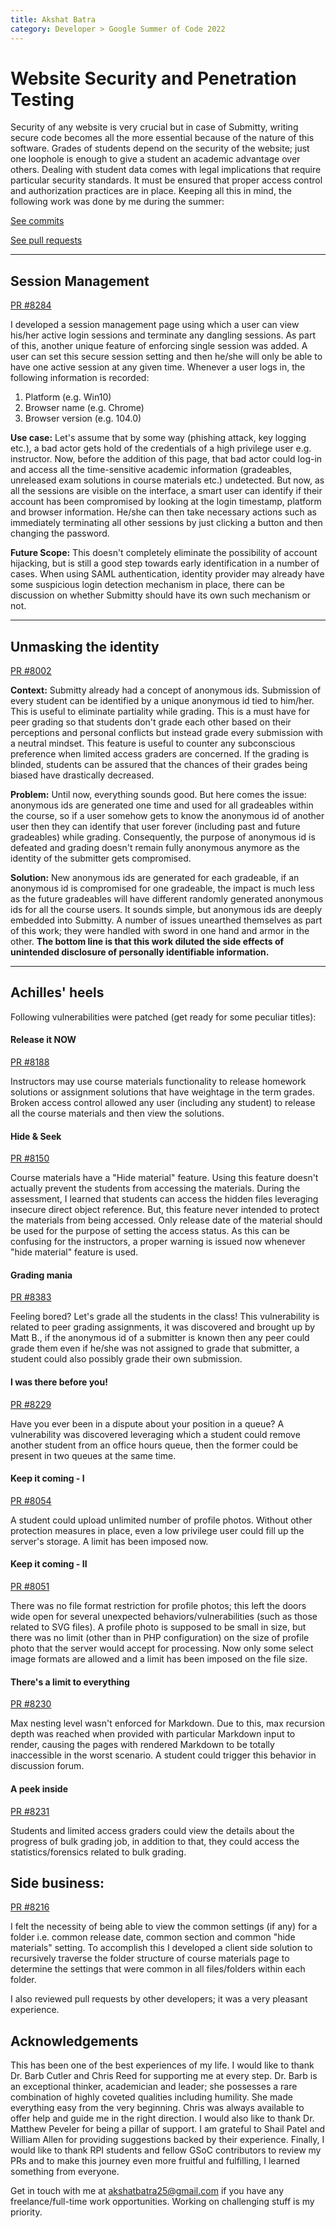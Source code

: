 ```yaml
---
title: Akshat Batra
category: Developer > Google Summer of Code 2022
---
```

# Website Security and Penetration Testing

Security of any website is very crucial but in case of Submitty, writing secure code becomes all the more essential because of the nature of this software. Grades of students depend on the security of the website; just one loophole is enough to give a student an academic advantage over others. Dealing with student data comes with legal implications that require particular security standards. It must be ensured that proper access control and authorization practices are in place. Keeping all this in mind, the following work was done by me during the summer:

[See commits](https://github.com/Submitty/Submitty/commits/main?author=akshatbatra)

[See pull requests](https://github.com/Submitty/Submitty/pulls?q=is%3Apr+author%3Aakshatbatra)

---

## Session Management

[PR #8284](https://github.com/Submitty/Submitty/pull/8284)

I developed a session management page using which a user can view his/her active login sessions and terminate any dangling sessions. As part of this, another unique feature of enforcing single session was added. A user can set this secure session setting and then he/she will only be able to have one active session at any given time.
Whenever a user logs in, the following information is recorded:
1.	Platform (e.g. Win10)
2.	Browser name (e.g. Chrome)
3.	Browser version (e.g. 104.0)

**Use case:** Let's assume that by some way (phishing attack, key logging etc.), a bad actor gets hold of the credentials of a high privilege user e.g. instructor. Now, before the addition of this page, that bad actor could log-in and access all the time-sensitive academic information (gradeables, unreleased exam solutions in course materials etc.) undetected. But now, as all the sessions are visible on the interface, a smart user can identify if their account has been compromised by looking at the login timestamp, platform and browser information. He/she can then take necessary actions such as immediately terminating all other sessions by just clicking a button and then changing the password.

**Future Scope:** This doesn't completely eliminate the possibility of account hijacking, but is still a good step towards early identification in a number of cases. When using SAML authentication, identity provider may already have some suspicious login detection mechanism in place, there can be discussion on whether Submitty should have its own such mechanism or not.

---

## Unmasking the identity

[PR #8002](https://github.com/Submitty/Submitty/pull/8002)

**Context:** Submitty already had a concept of anonymous ids. Submission of every student can be identified by a unique anonymous id tied to him/her. This is useful to eliminate partiality while grading. This is a must have for peer grading so that students don't grade each other based on their perceptions and personal conflicts but instead grade every submission with a neutral mindset. This feature is useful to counter any subconscious preference when limited access graders are concerned. If the grading is blinded, students can be assured that the chances of their grades being biased have drastically decreased.

**Problem:** Until now, everything sounds good. But here comes the issue: anonymous ids are generated one time and used for all gradeables within the course, so if a user somehow gets to know the anonymous id of another user then they can identify that user forever (including past and future gradeables) while grading. Consequently, the purpose of anonymous id is defeated and grading doesn't remain fully anonymous anymore as the identity of the submitter gets compromised.

**Solution:** New anonymous ids are generated for each gradeable, if an anonymous id is compromised for one gradeable, the impact is much less as the future gradeables will have different randomly generated anonymous ids for all the course users. It sounds simple, but anonymous ids are deeply embedded into Submitty. A number of issues unearthed themselves as part of this work; they were handled with sword in one hand and armor in the other. **The bottom line is that this work diluted the side effects of unintended disclosure of personally identifiable information.**

---

## Achilles' heels

Following vulnerabilities were patched (get ready for some peculiar titles):

#### Release it NOW

[PR #8188](https://github.com/Submitty/Submitty/pull/8188)

Instructors may use course materials functionality to release homework solutions or assignment solutions that have weightage in the term grades. Broken access control allowed any user (including any student) to release all the course materials and then view the solutions.

#### Hide & Seek

[PR #8150](https://github.com/Submitty/Submitty/pull/8150)

Course materials have a "Hide material" feature. Using this feature doesn't actually prevent the students from accessing the materials. During the assessment, I learned that students can access the hidden files leveraging insecure direct object reference. But, this feature never intended to protect the materials from being accessed. Only release date of the material should be used for the purpose of setting the access status. As this can be confusing for the instructors, a proper warning is issued now whenever "hide material" feature is used.

#### Grading mania

[PR #8383](https://github.com/Submitty/Submitty/pull/8383)

Feeling bored? Let's grade all the students in the class!
This vulnerability is related to peer grading assignments, it was discovered and brought up by Matt B., if the anonymous id of a submitter is known then any peer could grade them even if he/she was not assigned to grade that submitter, a student could also possibly grade their own submission.

#### I was there before you!

[PR #8229](https://github.com/Submitty/Submitty/pull/8229)

Have you ever been in a dispute about your position in a queue? A vulnerability was discovered leveraging which a student could remove another student from an office hours queue, then the former could be present in two queues at the same time.

#### Keep it coming - I

[PR #8054](https://github.com/Submitty/Submitty/pull/8054)

A student could upload unlimited number of profile photos. Without other protection measures in place, even a low privilege user could fill up the server's storage. A limit has been imposed now.

#### Keep it coming - II

[PR #8051](https://github.com/Submitty/Submitty/pull/8051)

There was no file format restriction for profile photos; this left the doors wide open for several unexpected behaviors/vulnerabilities (such as those related to SVG files). A profile photo is supposed to be small in size, but there was no limit (other than in PHP configuration) on the size of profile photo that the server would accept for processing. Now only some select image formats are allowed and a limit has been imposed on the file size.

#### There's a limit to everything

[PR #8230](https://github.com/Submitty/Submitty/pull/8230)

Max nesting level wasn't enforced for Markdown. Due to this, max recursion depth was reached when provided with particular Markdown input to render, causing the pages with rendered Markdown to be totally inaccessible in the worst scenario. A student could trigger this behavior in discussion forum.

#### A peek inside

[PR #8231](https://github.com/Submitty/Submitty/pull/8231)

Students and limited access graders could view the details about the progress of bulk grading job, in addition to that, they could access the statistics/forensics related to bulk grading.

## Side business:

[PR #8216](https://github.com/Submitty/Submitty/pull/8216)

I felt the necessity of being able to view the common settings (if any) for a folder i.e. common release date, common section and common "hide materials" setting. To accomplish this I developed a client side solution to recursively traverse the folder structure of course materials page to determine the settings that were common in all files/folders within each folder.

I also reviewed pull requests by other developers; it was a very pleasant experience.

## Acknowledgements

This has been one of the best experiences of my life. I would like to thank Dr. Barb Cutler and Chris Reed for supporting me at every step. Dr. Barb is an exceptional thinker, academician and leader; she possesses a rare combination of highly coveted qualities including humility. She made everything easy from the very beginning. Chris was always available to offer help and guide me in the right direction. I would also like to thank Dr. Matthew Peveler for being a pillar of support. I am grateful to Shail Patel and William Allen for providing suggestions backed by their experience. Finally, I would like to thank RPI students and fellow GSoC contributors to review my PRs and to make this journey even more fruitful and fulfilling, I learned something from everyone.


Get in touch with me at [akshatbatra25@gmail.com](mailto:akshatbatra25@gmail.com) if you have any freelance/full-time work opportunities. Working on challenging stuff is my priority.
